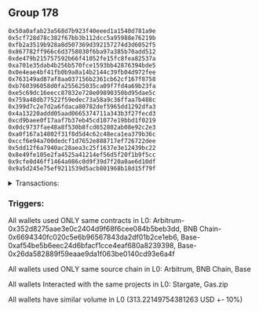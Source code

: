 ## Group 178

```0x0806512d6930e9d9b1082a4d3216fae1d73894e8
0x50a0afab23a568d7b923f40eeed1a1540d781a9e
0x5cf728d78c382f67bb3b112dcc5a95988e76219b
0xfb2a3519b928a8d507369d392157274d3d6052f5
0x867782ff966c6d3758030f6ba97a385b70add512
0xde479b215757592b66f41052fe15fc8fea82537a
0xa701e35dab4b256b570fce1593bb42876394bde5
0x0e4eae4bf41fb0b9a8a14b2144c39fb04d972fee
0x763149ad87af8aa037156b2361cb62cf167f8758
0xb760396058d0fa255625035ca09f7fd4a69b23fa
0xe5c69dc16eecc87832e728e09890350bd95dae5c
0x759a48db77522f59edec73a58a9c36ffaa7b488c
0x399d7c2e7d2a6fdaca80782def5965dd1292dfa3
0x4a13220addd05aad0665374711a343b3f27fecd3
0xcd9baee0f17aaf7b37eb45cd1077e19bbd1f0219
0x0dc9737fae48a8f530b8fcd652802ab08e92c2e3
0xa0f167a14802f31f8d5d4c62c48eca1ea379b36c
0xccf6e94a700dedcf1d7652e888717ef726722dee
0x5dd12f6a7940ac28aea3c25f1637e3e12439bc22
0x8e49fe105e2fa4525a41214ef56d5f20f1b9f5cc
0x9cfe0d46ff1464a086c0d9f39d7f20a0ae6d10df
0x9a5d245e75ef9211539d5acb801968b18d15f79f
```
<details>
<summary>Transactions:</summary>

Hashes: 

Wallet: 0x0806512d6930e9d9b1082a4d3216fae1d73894e8

       Hash: 0x3e27efed3e99a1a1e05bf88cb23c55fda74f9040527e6ac00fe5b0bfb6f4a509
         - source chain: Arbitrum
         - destination chain: BNB Chain
         - project: Stargate
         - contract: 0x352d8275aae3e0c2404d9f68f6cee084b5beb3dd
         - value USD: 32.17626441
       Hash: 0x10ca991ad956c64c0f5fddba0f12da128511f722a194aa1abd6d141139b5f67d
         - source chain: BNB Chain
         - destination chain: Base
         - project: Stargate
         - contract: 0x6694340fc020c5e6b96567843da2df01b2ce1eb6
         - value USD: 30.490656198
       Hash: 0x4d0ae3e62c0916ba97a819f37802718e4b63bed04614151abc8c35b3018b00cb
         - source chain: Base
         - destination chain: Arbitrum
         - project: Stargate
         - contract: 0xaf54be5b6eec24d6bfacf1cce4eaf680a8239398
         - value USD: 28.280050198
       Hash: 0x698d0bd7ef4e5f547b78b44c60511cc0a57de79f933ad9854f36e0cbdde24adc
         - source chain: Base
         - destination chain: Optimism
         - project: Stargate
         - contract: 0xaf54be5b6eec24d6bfacf1cce4eaf680a8239398
         - value USD: 179.115779987
       Hash: 0x085fcc5bca1976b066291efcb33f0a55b63f46b4d380944a36e955500e4b97d7
         - source chain: Base
         - destination chain: Zora
         - project: Gas.zip
         - contract: 0x26da582889f59eaae9da1f063be0140cd93e6a4f
         - value USD: 3.564881269e-05
       Hash: 0xa7794c4a36fbfc1db605818e191df254b20b30aeabda19cfe279d7302984bd48
         - source chain: Base
         - destination chain: Optimism
         - project: Stargate
         - contract: 0xaf54be5b6eec24d6bfacf1cce4eaf680a8239398
         - value USD: 43.158711102
Wallet: 0x50a0afab23a568d7b923f40eeed1a1540d781a9e

       Hash:0x580f8a4b4b4d1fe53f14cf389c7adcc9e3826f2b5de8048f3152e7ea586d1af8
         - source chain: Arbitrum
         - destination chain: BNB Chain
         - project: Stargate
         - contract: 0x352d8275aae3e0c2404d9f68f6cee084b5beb3dd
         - value USD: 32.282032159
       Hash:0xa84a465dddc0f767b1aaa88abe135de3df006a6fe6d4236346055482fe8429cb
         - source chain: BNB Chain
         - destination chain: Base
         - project: Stargate
         - contract: 0x6694340fc020c5e6b96567843da2df01b2ce1eb6
         - value USD: 30.56881855
       Hash:0x2842ced4cc2f8b13aea0c1cec7afafba37b03bedd1e563c1453303d5c6d8cd97
         - source chain: Base
         - destination chain: Arbitrum
         - project: Stargate
         - contract: 0xaf54be5b6eec24d6bfacf1cce4eaf680a8239398
         - value USD: 28.339972421
       Hash:0x6b4a18e789f9d627d5d2fabca28f93e2e48115da21a5c285e62752f4d2409c5c
         - source chain: Base
         - destination chain: Optimism
         - project: Stargate
         - contract: 0xaf54be5b6eec24d6bfacf1cce4eaf680a8239398
         - value USD: 180.677489108
       Hash:0x4b6a83252aee06338248eb31a4be13603400938eba3c0b53e6a1b5e8e1b83c64
         - source chain: Base
         - destination chain: Arbitrum
         - project: Gas.zip
         - contract: 0x26da582889f59eaae9da1f063be0140cd93e6a4f
         - value USD: 7.389701797e-05
       Hash:0x64d11210b612293032e966969b578ad0cebb3f2eb1861d6adfa5b5b999f44385
         - source chain: Base
         - destination chain: Optimism
         - project: Stargate
         - contract: 0xaf54be5b6eec24d6bfacf1cce4eaf680a8239398
         - value USD: 41.591797382
Wallet: 0x5cf728d78c382f67bb3b112dcc5a95988e76219b

       Hash:0x648f2833545538c95e3463bbe0cd345b3e803aa82ecc206c809a5d2c73a22998
         - source chain: Arbitrum
         - destination chain: BNB Chain
         - project: Stargate
         - contract: 0x352d8275aae3e0c2404d9f68f6cee084b5beb3dd
         - value USD: 33.505744028
       Hash:0x49c05bcfb43c825436032a514489a50f08744b98bd336f64bee69d974ed7e155
         - source chain: BNB Chain
         - destination chain: Base
         - project: Stargate
         - contract: 0x6694340fc020c5e6b96567843da2df01b2ce1eb6
         - value USD: 31.747572889
       Hash:0xc757899591f074b410330289e705c591cba7593bf1f0536b78ac5781c4d070b0
         - source chain: Base
         - destination chain: Arbitrum
         - project: Stargate
         - contract: 0xaf54be5b6eec24d6bfacf1cce4eaf680a8239398
         - value USD: 29.431364047
       Hash:0xdef6a8864d3f1b281150bc5dd9511c76d26009330ed6478dcfd081baeb9c8c37
         - source chain: Base
         - destination chain: Metis
         - project: Gas.zip
         - contract: 0x26da582889f59eaae9da1f063be0140cd93e6a4f
         - value USD: 3.620074678e-06
       Hash:0x3ea4428368aa7df9c0e45e97c3c2f16c2d7f3b9594bffa84830e347a1c53c0af
         - source chain: Base
         - destination chain: Optimism
         - project: Stargate
         - contract: 0xaf54be5b6eec24d6bfacf1cce4eaf680a8239398
         - value USD: 175.375788699
       Hash:0x0b0e09fbb2e10abf2f16951cbf6cd547b767f043aa745082cca1616bd47d091b
         - source chain: Base
         - destination chain: Base
         - project: Gas.zip
         - contract: 0x26da582889f59eaae9da1f063be0140cd93e6a4f
         - value USD: 0.0001057324045
       Hash:0x316f504ba30e2035197a463ea74288ac37129235d9e09b6ea5e607f9cbc8d4e4
         - source chain: Base
         - destination chain: Optimism
         - project: Stargate
         - contract: 0xaf54be5b6eec24d6bfacf1cce4eaf680a8239398
         - value USD: 46.49195185
Wallet: 0xfb2a3519b928a8d507369d392157274d3d6052f5

       Hash:0x2a89f089358cf064b1a14ddb5f0b775f2fdaed19be2d6dcc4c570a057f533c34
         - source chain: Arbitrum
         - destination chain: BNB Chain
         - project: Stargate
         - contract: 0x352d8275aae3e0c2404d9f68f6cee084b5beb3dd
         - value USD: 32.281635958
       Hash:0xec9a7809747e9399339eef2e68ee7903e1d4790aeda1457e8ac16c033a6f3540
         - source chain: BNB Chain
         - destination chain: Base
         - project: Stargate
         - contract: 0x6694340fc020c5e6b96567843da2df01b2ce1eb6
         - value USD: 30.561983569
       Hash:0xdd5e3c35cf8c155eb368e3495565cd24717a3d7f79295aafff1c3234830e0f54
         - source chain: Base
         - destination chain: Arbitrum
         - project: Stargate
         - contract: 0xaf54be5b6eec24d6bfacf1cce4eaf680a8239398
         - value USD: 28.330046611
       Hash:0x9b1a795cf57d22f8758dd2423cc53e1baf6d5b8bdcdf9b3b2fa408fca07b634a
         - source chain: Base
         - destination chain: Linea
         - project: Gas.zip
         - contract: 0x26da582889f59eaae9da1f063be0140cd93e6a4f
         - value USD: 9.380412859e-05
       Hash:0x05f0eb3b96271272c94b2a153334eb3a1607e1ac1b15a79fee79a6b4a0385f5c
         - source chain: Base
         - destination chain: Optimism
         - project: Stargate
         - contract: 0xaf54be5b6eec24d6bfacf1cce4eaf680a8239398
         - value USD: 167.170568974
       Hash:0xcbaa7096cb1bc44e56c1f6fbc33879fbab0425863a5938fecc80efa7423444bf
         - source chain: Base
         - destination chain: Base
         - project: Gas.zip
         - contract: 0x26da582889f59eaae9da1f063be0140cd93e6a4f
         - value USD: 0.0001008925409
       Hash:0x4ea7230fdaae73c952fe95c9db14bca9fa7af9612148983909824a25ccba389d
         - source chain: Base
         - destination chain: Optimism
         - project: Stargate
         - contract: 0xaf54be5b6eec24d6bfacf1cce4eaf680a8239398
         - value USD: 54.644695479
Wallet: 0x867782ff966c6d3758030f6ba97a385b70add512

       Hash:0x98814dcf883ff590096cae2331a79135c33844b20db8213c70f9f06e01a4b9b8
         - source chain: Arbitrum
         - destination chain: BNB Chain
         - project: Stargate
         - contract: 0x352d8275aae3e0c2404d9f68f6cee084b5beb3dd
         - value USD: 33.507048691
       Hash:0x0c8875f11bc124607a8c14efbf5ec44ba7ef220408a61e494a17a1ba90f4c392
         - source chain: BNB Chain
         - destination chain: Base
         - project: Stargate
         - contract: 0x6694340fc020c5e6b96567843da2df01b2ce1eb6
         - value USD: 31.813516062
       Hash:0xbc0e792fb1ab95196dbc744c095a1c8961cfe2fd55f0082c671a5d5beb0e3259
         - source chain: Base
         - destination chain: Arbitrum
         - project: Stargate
         - contract: 0xaf54be5b6eec24d6bfacf1cce4eaf680a8239398
         - value USD: 29.489538799
       Hash:0xc3b06438a615b5527e5d53d6c01b9eb2a0b9df20c60b961a0c25cbaa170ebb06
         - source chain: Base
         - destination chain: Zora
         - project: Gas.zip
         - contract: 0x26da582889f59eaae9da1f063be0140cd93e6a4f
         - value USD: 0.0001042964643
       Hash:0x3485566cd34751c80a893f8c32d591b78ef1b3a45ac9010dad2dd4670225d879
         - source chain: Base
         - destination chain: Optimism
         - project: Stargate
         - contract: 0xaf54be5b6eec24d6bfacf1cce4eaf680a8239398
         - value USD: 178.733914861
       Hash:0xd5e0547351fe6465d3662bd2effca09e3b08a8879d3c2397bb6724e96e10b4c7
         - source chain: Base
         - destination chain: Linea
         - project: Gas.zip
         - contract: 0x26da582889f59eaae9da1f063be0140cd93e6a4f
         - value USD: 0.0001857763023
       Hash:0x7638474f4763426de4b51adecde68cf52c9d730b60d76f2bc4a36c41b2202a84
         - source chain: Base
         - destination chain: Optimism
         - project: Stargate
         - contract: 0xaf54be5b6eec24d6bfacf1cce4eaf680a8239398
         - value USD: 45.156636704
Wallet: 0xde479b215757592b66f41052fe15fc8fea82537a

       Hash:0x4610481f382addc80065984e18570fc5884f4ea52bac62184729c1d9b7f1de94
         - source chain: Arbitrum
         - destination chain: BNB Chain
         - project: Stargate
         - contract: 0x352d8275aae3e0c2404d9f68f6cee084b5beb3dd
         - value USD: 32.354538005
       Hash:0x1c05dbaced52d8f0cc1fcf3c0f60ef57518892ac2753718e9f9dfd7f8c895851
         - source chain: BNB Chain
         - destination chain: Base
         - project: Stargate
         - contract: 0x6694340fc020c5e6b96567843da2df01b2ce1eb6
         - value USD: 30.693400984
       Hash:0x45b67e612a265189563858d130bc5e9ee75b1815237ce5a2462fd07c6dcfdbc7
         - source chain: Base
         - destination chain: Arbitrum
         - project: Stargate
         - contract: 0xaf54be5b6eec24d6bfacf1cce4eaf680a8239398
         - value USD: 28.429333969
       Hash:0x7bd6bd222b834182c2cf1501570d85d108ac994d36a23192839129dd6de55ec0
         - source chain: Base
         - destination chain: Kava
         - project: Gas.zip
         - contract: 0x26da582889f59eaae9da1f063be0140cd93e6a4f
         - value USD: 4.127384404e-08
       Hash:0xdfda4e01243a81608c3f32f42a34a5afd4a578724c786c6f273e31bb0c0853a3
         - source chain: Base
         - destination chain: Optimism
         - project: Stargate
         - contract: 0xaf54be5b6eec24d6bfacf1cce4eaf680a8239398
         - value USD: 172.21541525
       Hash:0x28c6a284e608a82e1735dba5d8b1440a00f59bebd9786dd227efcbaa163c7021
         - source chain: Base
         - destination chain: Zora
         - project: Gas.zip
         - contract: 0x26da582889f59eaae9da1f063be0140cd93e6a4f
         - value USD: 0.0001720013059
       Hash:0x1eea0ccf6b030d083536c20eab44685fc0652154303ac430f5072792ca310b66
         - source chain: Base
         - destination chain: Optimism
         - project: Stargate
         - contract: 0xaf54be5b6eec24d6bfacf1cce4eaf680a8239398
         - value USD: 49.005170907
Wallet: 0xa701e35dab4b256b570fce1593bb42876394bde5

       Hash:0x14d9141b595afa8b69294acebcbc7d395d6d6f2c3a0df4b8cf6a0b706069f203
         - source chain: Arbitrum
         - destination chain: BNB Chain
         - project: Stargate
         - contract: 0x352d8275aae3e0c2404d9f68f6cee084b5beb3dd
         - value USD: 31.856179748
       Hash:0xa3d38cee5ae0da417f2ee185796ab62d191a81c32f802acb92b5369789e3fe99
         - source chain: BNB Chain
         - destination chain: Base
         - project: Stargate
         - contract: 0x6694340fc020c5e6b96567843da2df01b2ce1eb6
         - value USD: 30.220734422
       Hash:0x912443ae19ca6bc39ffa63ac6c6b713e2322d6de0644647c17e3705d0f399da3
         - source chain: Base
         - destination chain: Arbitrum
         - project: Stargate
         - contract: 0xaf54be5b6eec24d6bfacf1cce4eaf680a8239398
         - value USD: 28.015925385
       Hash:0x005628d444fd2d90f0270c3b72dc4b1735ea041a535d4e99f2985d70db60ce97
         - source chain: Base
         - destination chain: Linea
         - project: Gas.zip
         - contract: 0x26da582889f59eaae9da1f063be0140cd93e6a4f
         - value USD: 2.634225529e-05
       Hash:0x0cb5eb35cbfc65f33756ca84f1f0c17a703b32f0e2ffea43697a6679aee31fad
         - source chain: Base
         - destination chain: Optimism
         - project: Stargate
         - contract: 0xaf54be5b6eec24d6bfacf1cce4eaf680a8239398
         - value USD: 170.707683849
       Hash:0xf65cd0d81a317df708e6cba5d7a677d215530362e0a60e99a1e1f6459a27d9e6
         - source chain: Base
         - destination chain: Metis
         - project: Gas.zip
         - contract: 0x26da582889f59eaae9da1f063be0140cd93e6a4f
         - value USD: 1.682544922e-06
       Hash:0xdaf4bf82ae1aa5207d75a0b5c3683fa7bf982b8ddd2d77afce3c14e83380bbbb
         - source chain: Base
         - destination chain: Optimism
         - project: Stargate
         - contract: 0xaf54be5b6eec24d6bfacf1cce4eaf680a8239398
         - value USD: 43.990492971
Wallet: 0x0e4eae4bf41fb0b9a8a14b2144c39fb04d972fee

       Hash:0xd92d09d012a3a2c335f58dfb21bcbbd5a4dc60df56bd7bf7846e2be3ccad0896
         - source chain: Arbitrum
         - destination chain: BNB Chain
         - project: Stargate
         - contract: 0x352d8275aae3e0c2404d9f68f6cee084b5beb3dd
         - value USD: 32.904513493
       Hash:0x73d813f48fbce1615e4130261b8fcf9dcb52483423aaed83e0ac9728c2c2c8f2
         - source chain: BNB Chain
         - destination chain: Base
         - project: Stargate
         - contract: 0x6694340fc020c5e6b96567843da2df01b2ce1eb6
         - value USD: 31.188572193
       Hash:0x196d5fcf8f446bb3d1c976124ce84ec79bb52e7d54ce5928a9d58b65de1d23ed
         - source chain: Base
         - destination chain: Arbitrum
         - project: Stargate
         - contract: 0xaf54be5b6eec24d6bfacf1cce4eaf680a8239398
         - value USD: 28.947417323
       Hash:0x652e305c284f8914086b3641a289d0e2f300a159d55841bf764a454a5612cd65
         - source chain: Base
         - destination chain: Base
         - project: Gas.zip
         - contract: 0x26da582889f59eaae9da1f063be0140cd93e6a4f
         - value USD: 2.569976126e-05
       Hash:0x2fc27b51a118b7239cf4ed6ae411b4ab8dd8cb5ffadadc1f08053c0eb424b555
         - source chain: Base
         - destination chain: Optimism
         - project: Stargate
         - contract: 0xaf54be5b6eec24d6bfacf1cce4eaf680a8239398
         - value USD: 178.246694703
       Hash:0x03a11a285bcd66babcbcf04f1063672af9c8976a78d1b3abee98865dc4b873cd
         - source chain: Base
         - destination chain: Zora
         - project: Gas.zip
         - contract: 0x26da582889f59eaae9da1f063be0140cd93e6a4f
         - value USD: 4.753175025e-05
       Hash:0x7211048d8f35df0a833ebc40ec26f978d9fcdd5eddcfe0916bccbf976c5b99c1
         - source chain: Base
         - destination chain: Optimism
         - project: Stargate
         - contract: 0xaf54be5b6eec24d6bfacf1cce4eaf680a8239398
         - value USD: 49.535943645
Wallet: 0x763149ad87af8aa037156b2361cb62cf167f8758

       Hash:0xb34363f653771a71711bfaba48cf543330780e59108d06f49c8e405c3db2fd19
         - source chain: Arbitrum
         - destination chain: BNB Chain
         - project: Stargate
         - contract: 0x352d8275aae3e0c2404d9f68f6cee084b5beb3dd
         - value USD: 34.122126262
       Hash:0xe1667babb14f1eb7ba220a70fc41ef352613034bff3c1c75cee5565f10cf5f51
         - source chain: BNB Chain
         - destination chain: Base
         - project: Stargate
         - contract: 0x6694340fc020c5e6b96567843da2df01b2ce1eb6
         - value USD: 32.355518291
       Hash:0xc8ca6e70ee811efbdc9a9fb9cb7951124c2f7baddc05696f85c0ce150294a42c
         - source chain: Base
         - destination chain: Arbitrum
         - project: Stargate
         - contract: 0xaf54be5b6eec24d6bfacf1cce4eaf680a8239398
         - value USD: 30.069548197
       Hash:0x80f071e5e19e7d0ab4c5b26a8f319f63f34050cf86a27180022e28125fe5463d
         - source chain: Base
         - destination chain: Linea
         - project: Gas.zip
         - contract: 0x26da582889f59eaae9da1f063be0140cd93e6a4f
         - value USD: 0.0001139812482
       Hash:0x45f7a7a8c05b99c3778a5c84fed4ed598d98f1741c1a17e15fe559041c17d002
         - source chain: Base
         - destination chain: Optimism
         - project: Stargate
         - contract: 0xaf54be5b6eec24d6bfacf1cce4eaf680a8239398
         - value USD: 166.927130982
       Hash:0x0ba6323736f6d66b7612929e1900b6bc26171d40c7f974e56c6934911ea4d638
         - source chain: Base
         - destination chain: Arbitrum
         - project: Gas.zip
         - contract: 0x26da582889f59eaae9da1f063be0140cd93e6a4f
         - value USD: 0.0001095458307
       Hash:0xfcaa2cd056ec77627f0899fce3402e9ba079a3e2cdba28bf0d07d0b4829a9090
         - source chain: Base
         - destination chain: Optimism
         - project: Stargate
         - contract: 0xaf54be5b6eec24d6bfacf1cce4eaf680a8239398
         - value USD: 42.519918193
Wallet: 0xb760396058d0fa255625035ca09f7fd4a69b23fa

       Hash:0x3727ad46113ba673dd3dac71f4bae2b6067974febe1b1f8b896b69e8d93dd936
         - source chain: Arbitrum
         - destination chain: BNB Chain
         - project: Stargate
         - contract: 0x352d8275aae3e0c2404d9f68f6cee084b5beb3dd
         - value USD: 34.862456485
       Hash:0xac634388c9e82c0540303742c7a2357d654154245e5d5880c7128c667bcd3fb7
         - source chain: BNB Chain
         - destination chain: Base
         - project: Stargate
         - contract: 0x6694340fc020c5e6b96567843da2df01b2ce1eb6
         - value USD: 33.124809649
       Hash:0xf6b9b4729db062517f0a04717723c6fc311b6a09c1c41e5e5420da310bd3f35c
         - source chain: Base
         - destination chain: Arbitrum
         - project: Stargate
         - contract: 0xaf54be5b6eec24d6bfacf1cce4eaf680a8239398
         - value USD: 30.775690236
       Hash:0x2405587e66de14b5899c71330002831fec21a49feebe82779bca5272c2560e1f
         - source chain: Base
         - destination chain: Arbitrum
         - project: Gas.zip
         - contract: 0x26da582889f59eaae9da1f063be0140cd93e6a4f
         - value USD: 2.953880234e-05
       Hash:0x11c325f7602cc77eeb80bc8737e7f544a1e32fc3a1ae4786394e5f405b433082
         - source chain: Base
         - destination chain: Optimism
         - project: Stargate
         - contract: 0xaf54be5b6eec24d6bfacf1cce4eaf680a8239398
         - value USD: 167.738865849
       Hash:0xeb3be7409f7815840f29bb3f617e1ebbc92632ac984456a42ca170694015d47e
         - source chain: Base
         - destination chain: Scroll
         - project: Gas.zip
         - contract: 0x26da582889f59eaae9da1f063be0140cd93e6a4f
         - value USD: 5.644395343e-05
       Hash:0x2a1c3c4994753b96c16d615c964c518e93f27b3715ee37bb93c72bf5c7a0d7ff
         - source chain: Base
         - destination chain: Optimism
         - project: Stargate
         - contract: 0xaf54be5b6eec24d6bfacf1cce4eaf680a8239398
         - value USD: 40.915297284
Wallet: 0xe5c69dc16eecc87832e728e09890350bd95dae5c

       Hash:0x224032c2d39471697e769b98d455dee3f15a5c64a10a2a5f828d0f0e6a8d9665
         - source chain: Arbitrum
         - destination chain: BNB Chain
         - project: Stargate
         - contract: 0x352d8275aae3e0c2404d9f68f6cee084b5beb3dd
         - value USD: 32.760490303
       Hash:0x840db1b72ae147144b390b38db26991d386949ff1cc23788c4f4ad4197fbc00a
         - source chain: BNB Chain
         - destination chain: Base
         - project: Stargate
         - contract: 0x6694340fc020c5e6b96567843da2df01b2ce1eb6
         - value USD: 31.024758605
       Hash:0xb36a4b0b40255413dfa900d99edbde85cd82e4c3aa6a893d808b48b5a4f460e1
         - source chain: Base
         - destination chain: Arbitrum
         - project: Stargate
         - contract: 0xaf54be5b6eec24d6bfacf1cce4eaf680a8239398
         - value USD: 28.871246625
       Hash:0xb0367f2373a3e07a54860df1e9a721e3c5536ad43ffc44b5439f6e9dcd044777
         - source chain: Base
         - destination chain: Linea
         - project: Gas.zip
         - contract: 0x26da582889f59eaae9da1f063be0140cd93e6a4f
         - value USD: 0.0001361353499
       Hash:0xca163ec73aeaa2c79202bdb1d89e6f31b0dcb8382fb2772fb81f29e4bd2dcb2e
         - source chain: Base
         - destination chain: Optimism
         - project: Stargate
         - contract: 0xaf54be5b6eec24d6bfacf1cce4eaf680a8239398
         - value USD: 177.234648271
       Hash:0xfb614ba76bb7b6fc6653ca851efd3ddf636533b71bc1394ef6e4fc426dba6eea
         - source chain: Base
         - destination chain: Scroll
         - project: Gas.zip
         - contract: 0x26da582889f59eaae9da1f063be0140cd93e6a4f
         - value USD: 4.753175025e-05
       Hash:0x22c4ffb312bd46455677dfce5ddf00dd788d2f910c476ef27e1b905303509d0f
         - source chain: Base
         - destination chain: Optimism
         - project: Stargate
         - contract: 0xaf54be5b6eec24d6bfacf1cce4eaf680a8239398
         - value USD: 53.65774617
Wallet: 0x759a48db77522f59edec73a58a9c36ffaa7b488c

       Hash:0xc182f3acbe880e008e0b034e43d0427d408845bb9305ea114446b2a4c92e8475
         - source chain: Arbitrum
         - destination chain: BNB Chain
         - project: Stargate
         - contract: 0x352d8275aae3e0c2404d9f68f6cee084b5beb3dd
         - value USD: 34.121087735
       Hash:0x994378af82821efe10fc8dd8ebd0534606ac4a65add1e6a167e91e59b5ef1aec
         - source chain: BNB Chain
         - destination chain: Base
         - project: Stargate
         - contract: 0x6694340fc020c5e6b96567843da2df01b2ce1eb6
         - value USD: 32.420121664
       Hash:0xdda77dfd6b7fcfbf8665881737f782f9582df05e12b5a6f3a0bdc6cfb1c96bc1
         - source chain: Base
         - destination chain: Arbitrum
         - project: Stargate
         - contract: 0xaf54be5b6eec24d6bfacf1cce4eaf680a8239398
         - value USD: 30.102556778
       Hash:0x24897c30b9827240430c93472f193b9a3d8cb86565ab87e50b1eb283a047a9fb
         - source chain: Base
         - destination chain: Metis
         - project: Gas.zip
         - contract: 0x26da582889f59eaae9da1f063be0140cd93e6a4f
         - value USD: 3.212349399e-06
       Hash:0x15e17e2885d96f696cef397a163be08c0eafdc76442e54b6509befcbceb7ae85
         - source chain: Base
         - destination chain: Optimism
         - project: Stargate
         - contract: 0xaf54be5b6eec24d6bfacf1cce4eaf680a8239398
         - value USD: 180.212804657
       Hash:0x9926701d26209daf0bc05876d93d74466b94a5608d8afee2a15b4f9c42294ab2
         - source chain: Base
         - destination chain: Zora
         - project: Gas.zip
         - contract: 0x26da582889f59eaae9da1f063be0140cd93e6a4f
         - value USD: 0.0001032330201
       Hash:0x2949bcf6f5387d0dcdb152438e0e1c3899d02a53a45d92e7a9a296f26fc2bb33
         - source chain: Base
         - destination chain: Optimism
         - project: Stargate
         - contract: 0xaf54be5b6eec24d6bfacf1cce4eaf680a8239398
         - value USD: 49.389065745
Wallet: 0x399d7c2e7d2a6fdaca80782def5965dd1292dfa3

       Hash:0x9162012acaabd284c6427e0e4b186b59142e18afc1fc740bfcc2f12d14f08303
         - source chain: Arbitrum
         - destination chain: BNB Chain
         - project: Stargate
         - contract: 0x352d8275aae3e0c2404d9f68f6cee084b5beb3dd
         - value USD: 33.27968815
       Hash:0xbd03701b34863a46894212253ade2192c5ec36191e36a5d46b1ebb9baaf7e2d4
         - source chain: BNB Chain
         - destination chain: Base
         - project: Stargate
         - contract: 0x6694340fc020c5e6b96567843da2df01b2ce1eb6
         - value USD: 31.538411059
       Hash:0x980ee29ea92a46c2cda9ade9afcb7fcdc36b03b82a8110786a79accd25889775
         - source chain: Base
         - destination chain: Arbitrum
         - project: Stargate
         - contract: 0xaf54be5b6eec24d6bfacf1cce4eaf680a8239398
         - value USD: 29.256193919
       Hash:0xbb3d2221d5e57b335e613cd3e24483c21d6064e07df60a3bc27becba3ac5a111
         - source chain: Base
         - destination chain: Arbitrum
         - project: Gas.zip
         - contract: 0x26da582889f59eaae9da1f063be0140cd93e6a4f
         - value USD: 2.375947145e-05
       Hash:0x52d2ab1ab83adf64d5a9824e379bb95276ced54811127a9b5a95eefe29b32c1f
         - source chain: Base
         - destination chain: Optimism
         - project: Stargate
         - contract: 0xaf54be5b6eec24d6bfacf1cce4eaf680a8239398
         - value USD: 177.384251353
       Hash:0x54151eda1aa268f7ce9a701f5c65ab27e0fd0e7346edf3943c7daa284e2288f2
         - source chain: Base
         - destination chain: Zora
         - project: Gas.zip
         - contract: 0x26da582889f59eaae9da1f063be0140cd93e6a4f
         - value USD: 8.837934813e-05
       Hash:0x7389ff5b9eeacdccb80017659d12f8504c192bc6f3e611081317f36b1991703c
         - source chain: Base
         - destination chain: Optimism
         - project: Stargate
         - contract: 0xaf54be5b6eec24d6bfacf1cce4eaf680a8239398
         - value USD: 44.747921209
Wallet: 0x4a13220addd05aad0665374711a343b3f27fecd3

       Hash:0xd0960a8b66e4a48e6e6edf3c7f894e3ced46a0612b56bbcdd5e3ac53c87eec29
         - source chain: Arbitrum
         - destination chain: BNB Chain
         - project: Stargate
         - contract: 0x352d8275aae3e0c2404d9f68f6cee084b5beb3dd
         - value USD: 34.509755249
       Hash:0x69e5169689db13642578e8825e694ad4b1c558ecffef382c412279e9680e4566
         - source chain: BNB Chain
         - destination chain: Base
         - project: Stargate
         - contract: 0x6694340fc020c5e6b96567843da2df01b2ce1eb6
         - value USD: 32.77290809
       Hash:0xeee345ce4005ed806a56aa933217dfb4fb00238d2492eacbadbd646618f25f23
         - source chain: Base
         - destination chain: Arbitrum
         - project: Stargate
         - contract: 0xaf54be5b6eec24d6bfacf1cce4eaf680a8239398
         - value USD: 30.383222635
       Hash:0x29cd43486086f62ac60755c28d513024c1281713b82c103036a04a005f6bb7a7
         - source chain: Base
         - destination chain: Base
         - project: Gas.zip
         - contract: 0x26da582889f59eaae9da1f063be0140cd93e6a4f
         - value USD: 0.0001064769117
       Hash:0xe4d74e5414876e536391bd3ec4ea8f57f36d996628dbc21e72be436cea53efb0
         - source chain: Base
         - destination chain: Optimism
         - project: Stargate
         - contract: 0xaf54be5b6eec24d6bfacf1cce4eaf680a8239398
         - value USD: 170.283455916
       Hash:0xd37d265e79f0f5aa91a7075f444eaf218f2ce0607283c94f9c473cd4a2c4739f
         - source chain: Base
         - destination chain: Base
         - project: Gas.zip
         - contract: 0x26da582889f59eaae9da1f063be0140cd93e6a4f
         - value USD: 5.570126983e-05
       Hash:0xe3d678896312746bf93ab7b349f3d47065a14c90f61f3ba583dd8a68d2f80b72
         - source chain: Base
         - destination chain: Optimism
         - project: Stargate
         - contract: 0xaf54be5b6eec24d6bfacf1cce4eaf680a8239398
         - value USD: 41.004586833
Wallet: 0xcd9baee0f17aaf7b37eb45cd1077e19bbd1f0219

       Hash:0xe4c0a6af25bea6f199ed841c47813bf0ddebb23bca382e87df7fc3f4cc779369
         - source chain: Arbitrum
         - destination chain: BNB Chain
         - project: Stargate
         - contract: 0x352d8275aae3e0c2404d9f68f6cee084b5beb3dd
         - value USD: 32.413318877
       Hash:0x1cf9d6a46624c67a68e291ba9ed148108adcd25d67b55e467012c59bfdcae0c5
         - source chain: BNB Chain
         - destination chain: Base
         - project: Stargate
         - contract: 0x6694340fc020c5e6b96567843da2df01b2ce1eb6
         - value USD: 30.718933179
       Hash:0x0e9bca15f819e7ada8192a2fb382557ac64d083faddd33e343d0d2828d90bb68
         - source chain: Base
         - destination chain: Arbitrum
         - project: Stargate
         - contract: 0xaf54be5b6eec24d6bfacf1cce4eaf680a8239398
         - value USD: 28.548564428
       Hash:0xd0c802fa6899b4f168ee030c391a97515afc80895530c887e030188f3ed30acd
         - source chain: Base
         - destination chain: Arbitrum
         - project: Gas.zip
         - contract: 0x26da582889f59eaae9da1f063be0140cd93e6a4f
         - value USD: 9.744250704e-05
       Hash:0xa60f0fe0fc0a65418deb15a486ce3870d8c580d67e9283de962d7851551869cb
         - source chain: Base
         - destination chain: Optimism
         - project: Stargate
         - contract: 0xaf54be5b6eec24d6bfacf1cce4eaf680a8239398
         - value USD: 177.450145903
       Hash:0xb1c0407c11737957e4a90a4208c4f097011d25427a29eb73591ca8ca496af681
         - source chain: Base
         - destination chain: Arbitrum
         - project: Gas.zip
         - contract: 0x26da582889f59eaae9da1f063be0140cd93e6a4f
         - value USD: 4.974440943e-05
       Hash:0x9a117125061741909e0af1a4da46d9d08cf7ea67bbee9ef5ad215f89cd51559c
         - source chain: Base
         - destination chain: Optimism
         - project: Stargate
         - contract: 0xaf54be5b6eec24d6bfacf1cce4eaf680a8239398
         - value USD: 44.376371918
Wallet: 0x0dc9737fae48a8f530b8fcd652802ab08e92c2e3

       Hash:0x608f40fbbb29f87435d6325bdc02f2bc967bfab0cb9f1b9d62ceb203518f1409
         - source chain: Arbitrum
         - destination chain: BNB Chain
         - project: Stargate
         - contract: 0x352d8275aae3e0c2404d9f68f6cee084b5beb3dd
         - value USD: 32.219840554
       Hash:0x95d3a0272631420969ecb62bd67465c66ab87079e0dda35d3ce7b2acd101a6ce
         - source chain: BNB Chain
         - destination chain: Base
         - project: Stargate
         - contract: 0x6694340fc020c5e6b96567843da2df01b2ce1eb6
         - value USD: 30.538743032
       Hash:0xa3b9e8e8b0dedcaaf43844990a5948310d86404d5b8b7b71baf46672281c8c61
         - source chain: Base
         - destination chain: Arbitrum
         - project: Stargate
         - contract: 0xaf54be5b6eec24d6bfacf1cce4eaf680a8239398
         - value USD: 28.31936743
       Hash:0x1864c8466057a8c3fa02e6384f0a37202153da7684faa6a13c78d9be8ccce105
         - source chain: Base
         - destination chain: Arbitrum
         - project: Gas.zip
         - contract: 0x26da582889f59eaae9da1f063be0140cd93e6a4f
         - value USD: 0.0001019597094
       Hash:0x0dc4ded11697108117c28a9e4796477a25cb15f11d533390d2cdfdbac40dfb48
         - source chain: Base
         - destination chain: Optimism
         - project: Stargate
         - contract: 0xaf54be5b6eec24d6bfacf1cce4eaf680a8239398
         - value USD: 165.678562297
       Hash:0x084c05648c81cdef7e12f002f32e3b1dab654cfd55b03d750fe259c19f3f7ce3
         - source chain: Base
         - destination chain: Metis
         - project: Gas.zip
         - contract: 0x26da582889f59eaae9da1f063be0140cd93e6a4f
         - value USD: 3.652631007e-06
       Hash:0xb19c72895519d8ef06e6098292e11b654a900716431107e6bcfe64640d3d7df2
         - source chain: Base
         - destination chain: Optimism
         - project: Stargate
         - contract: 0xaf54be5b6eec24d6bfacf1cce4eaf680a8239398
         - value USD: 47.050998815
Wallet: 0xa0f167a14802f31f8d5d4c62c48eca1ea379b36c

       Hash:0x71407bc5142788919ec275018afa493cd64be7c4e1c189506d60a6b898c5c420
         - source chain: Arbitrum
         - destination chain: BNB Chain
         - project: Stargate
         - contract: 0x352d8275aae3e0c2404d9f68f6cee084b5beb3dd
         - value USD: 34.366996701
       Hash:0x5666a1a41d02185c6fed13433bd1ac72b16f15a9805314ee57c7eaeb056d1c5d
         - source chain: BNB Chain
         - destination chain: Base
         - project: Stargate
         - contract: 0x6694340fc020c5e6b96567843da2df01b2ce1eb6
         - value USD: 32.627775718
       Hash:0x638bae9da9443c7b32b301b9e46233a21f8e2309d10b5405e0af29a0cebb8b09
         - source chain: Base
         - destination chain: Arbitrum
         - project: Stargate
         - contract: 0xaf54be5b6eec24d6bfacf1cce4eaf680a8239398
         - value USD: 30.218479033
       Hash:0x30e0a289ef90f3b15eee5354bcfe5265e9442cfac398169c95cc36fdc66c1ea5
         - source chain: Base
         - destination chain: Arbitrum
         - project: Gas.zip
         - contract: 0x26da582889f59eaae9da1f063be0140cd93e6a4f
         - value USD: 7.033929316e-05
       Hash:0x00cfedaf55e492180c94eb05595ee2e23dacec61fa2f443888d575ff0bc4d0a2
         - source chain: Base
         - destination chain: Optimism
         - project: Stargate
         - contract: 0xaf54be5b6eec24d6bfacf1cce4eaf680a8239398
         - value USD: 181.067831582
       Hash:0x787bcf3e2cc1d1306db1e6cc334e8deeb449f4b954d14dfecce9cc4d0a910905
         - source chain: Base
         - destination chain: Zora
         - project: Gas.zip
         - contract: 0x26da582889f59eaae9da1f063be0140cd93e6a4f
         - value USD: 3.935005522e-05
       Hash:0xc0b6334041c3d5f09179bd0db452e568ee499b350002ab5ea3009f1dd4c60741
         - source chain: Base
         - destination chain: Optimism
         - project: Stargate
         - contract: 0xaf54be5b6eec24d6bfacf1cce4eaf680a8239398
         - value USD: 45.480744933
Wallet: 0xccf6e94a700dedcf1d7652e888717ef726722dee

       Hash:0x5d4f4b02c562e19b092a99113f1cb614fc2ae5f2649d289975f5c58d8238c9a0
         - source chain: Arbitrum
         - destination chain: BNB Chain
         - project: Stargate
         - contract: 0x352d8275aae3e0c2404d9f68f6cee084b5beb3dd
         - value USD: 34.939191481
       Hash:0xa67547f8ceaa35444891f1557ca997b116e9986c6f45482d8e245a0f600f73a2
         - source chain: BNB Chain
         - destination chain: Base
         - project: Stargate
         - contract: 0x6694340fc020c5e6b96567843da2df01b2ce1eb6
         - value USD: 33.12372981
       Hash:0xf93cf6f68fed13d31372d83131bd35e38ad6625c6dc2a6d70b7e61ba49ac5c21
         - source chain: Base
         - destination chain: Arbitrum
         - project: Stargate
         - contract: 0xaf54be5b6eec24d6bfacf1cce4eaf680a8239398
         - value USD: 30.650070459
       Hash:0x839da4227ab9934e4a4974fbcf5d06c484367e5d3f846733865bedf4db5b066f
         - source chain: Base
         - destination chain: Kava
         - project: Gas.zip
         - contract: 0x26da582889f59eaae9da1f063be0140cd93e6a4f
         - value USD: 9.04307179e-09
       Hash:0xb36d22af56b5b1697aff645ec9654e2fc6352cf148710c6d852ab1a5fdd0a3af
         - source chain: Base
         - destination chain: Optimism
         - project: Stargate
         - contract: 0xaf54be5b6eec24d6bfacf1cce4eaf680a8239398
         - value USD: 176.120058819
       Hash:0x471c68e904b1ed8bb17e2892b16d0b0d39222db6ae7b511c62f31a46c95aa104
         - source chain: Base
         - destination chain: Linea
         - project: Gas.zip
         - contract: 0x26da582889f59eaae9da1f063be0140cd93e6a4f
         - value USD: 0.0001191638465
       Hash:0x26dfe3c3349d4c5379762ad61752f343c70c5bd67440d7b1a7abd9b0476faafd
         - source chain: Base
         - destination chain: Optimism
         - project: Stargate
         - contract: 0xaf54be5b6eec24d6bfacf1cce4eaf680a8239398
         - value USD: 44.431995413
Wallet: 0x5dd12f6a7940ac28aea3c25f1637e3e12439bc22

       Hash:0x2b40f33e2409e866c594752e8d0f5dc43a831612152b683ffefb90d586916a34
         - source chain: Arbitrum
         - destination chain: BNB Chain
         - project: Stargate
         - contract: 0x352d8275aae3e0c2404d9f68f6cee084b5beb3dd
         - value USD: 32.655941173
       Hash:0x3ddda105a0982e8c3f5c7ec5d1ecabad9c1aabe181377a8dd8f96714525fce5d
         - source chain: BNB Chain
         - destination chain: Base
         - project: Stargate
         - contract: 0x6694340fc020c5e6b96567843da2df01b2ce1eb6
         - value USD: 30.79844433
       Hash:0x8f58c5f9be7dd28cbe8d9c99516f36143ef6bf0380aca6192f199f8e6eb5c84e
         - source chain: Base
         - destination chain: Arbitrum
         - project: Stargate
         - contract: 0xaf54be5b6eec24d6bfacf1cce4eaf680a8239398
         - value USD: 28.512465198
       Hash:0x0cd87e90c573f92303b747b67f2f57a3d7cc81d1f05db6d1c5198b7bda715740
         - source chain: Base
         - destination chain: Base
         - project: Gas.zip
         - contract: 0x26da582889f59eaae9da1f063be0140cd93e6a4f
         - value USD: 9.389327665e-05
       Hash:0x10e860f2920f03b26a50d87df08cafbc0d62cd62f3a5ecf4e718c72beb03a86a
         - source chain: Base
         - destination chain: Optimism
         - project: Stargate
         - contract: 0xaf54be5b6eec24d6bfacf1cce4eaf680a8239398
         - value USD: 182.844020271
       Hash:0xfeee123517ad192c60041f78784ced15503cd7f22375f8598b94edb11bf5666c
         - source chain: Base
         - destination chain: Base
         - project: Gas.zip
         - contract: 0x26da582889f59eaae9da1f063be0140cd93e6a4f
         - value USD: 9.020814546e-05
       Hash:0xd1902ec0b102fc9335171e8f9b3c380d7eef3acd41522e303c6aaebefb09d2fd
         - source chain: Base
         - destination chain: Optimism
         - project: Stargate
         - contract: 0xaf54be5b6eec24d6bfacf1cce4eaf680a8239398
         - value USD: 43.562118077
Wallet: 0x8e49fe105e2fa4525a41214ef56d5f20f1b9f5cc

       Hash:0x42b6284cff4aceb2fa4ea598949d7204784ca7ba4c1ed38f5f6ca7ac65d4e118
         - source chain: Arbitrum
         - destination chain: BNB Chain
         - project: Stargate
         - contract: 0x352d8275aae3e0c2404d9f68f6cee084b5beb3dd
         - value USD: 33.296501695
       Hash:0x7cfa919a2fc307c229190f7154a859df97af11b0f0012f1c49154e49eb33921b
         - source chain: BNB Chain
         - destination chain: Base
         - project: Stargate
         - contract: 0x6694340fc020c5e6b96567843da2df01b2ce1eb6
         - value USD: 31.410460126
       Hash:0x7b4c549595c9507dc972a4acc00ae222518644ea387b2a622e840c4260b7def2
         - source chain: Base
         - destination chain: Arbitrum
         - project: Stargate
         - contract: 0xaf54be5b6eec24d6bfacf1cce4eaf680a8239398
         - value USD: 29.023470576
       Hash:0x18e42dbba2a6b034cc02e951ffd24a4edec394b634168430749c9ea36abc6730
         - source chain: Base
         - destination chain: Zora
         - project: Gas.zip
         - contract: 0x26da582889f59eaae9da1f063be0140cd93e6a4f
         - value USD: 0.0001128853025
       Hash:0x778cb74061726f20ad8a91845c1665f5d857095655b2b6fec1185eb6f706788e
         - source chain: Base
         - destination chain: Optimism
         - project: Stargate
         - contract: 0xaf54be5b6eec24d6bfacf1cce4eaf680a8239398
         - value USD: 181.049211556
       Hash:0x72e6d158d5800e6708e1f1512bc1d3221df9e63872f33c6f40a4312691898b67
         - source chain: Base
         - destination chain: Zora
         - project: Gas.zip
         - contract: 0x26da582889f59eaae9da1f063be0140cd93e6a4f
         - value USD: 0.0001247322505
       Hash:0x30ffd559666f3abba48b490cb01a3e1915e9e2f21aeb92e9e3968a41ac39bfeb
         - source chain: Base
         - destination chain: Optimism
         - project: Stargate
         - contract: 0xaf54be5b6eec24d6bfacf1cce4eaf680a8239398
         - value USD: 44.805566628
Wallet: 0x9cfe0d46ff1464a086c0d9f39d7f20a0ae6d10df

       Hash:0xd87d256c93e635e9b511a39f8d84ad784319a4d8b3c086617e97645a4f07df05
         - source chain: Arbitrum
         - destination chain: BNB Chain
         - project: Stargate
         - contract: 0x352d8275aae3e0c2404d9f68f6cee084b5beb3dd
         - value USD: 32.847115324
       Hash:0x7034447bb3b93240031441919d2c33e1071770f92733c313f492a253dc2852ba
         - source chain: BNB Chain
         - destination chain: Base
         - project: Stargate
         - contract: 0x6694340fc020c5e6b96567843da2df01b2ce1eb6
         - value USD: 30.966328312
       Hash:0xff719db69c081139563f44e04c080903749ca01ae00fc9cbca18e29267ad79f2
         - source chain: Base
         - destination chain: Arbitrum
         - project: Stargate
         - contract: 0xaf54be5b6eec24d6bfacf1cce4eaf680a8239398
         - value USD: 28.582673114
       Hash:0x15685bee6c856fa6edd94379f71c62b24978ab3355f98fc0d99d0aa8f574403b
         - source chain: Base
         - destination chain: Linea
         - project: Gas.zip
         - contract: 0x26da582889f59eaae9da1f063be0140cd93e6a4f
         - value USD: 0.0001438125418
       Hash:0x0e1175979ce871829e251c93409395c493c962a69192627c145f0151a2ecd55f
         - source chain: Base
         - destination chain: Optimism
         - project: Stargate
         - contract: 0xaf54be5b6eec24d6bfacf1cce4eaf680a8239398
         - value USD: 181.412877384
       Hash:0x9474bd9e9fe17f14d381212255942312718e87a2c497d6fd2e28a604500a27fe
         - source chain: Base
         - destination chain: Base
         - project: Gas.zip
         - contract: 0x26da582889f59eaae9da1f063be0140cd93e6a4f
         - value USD: 0.0001017161805
       Hash:0xc2a7a2218282f80fca488ee944cdc21b7585e0793a1dfb0c8db0224baa753f6a
         - source chain: Base
         - destination chain: Optimism
         - project: Stargate
         - contract: 0xaf54be5b6eec24d6bfacf1cce4eaf680a8239398
         - value USD: 47.799429282
Wallet: 0x9a5d245e75ef9211539d5acb801968b18d15f79f

       Hash:0x2a8b6e792216ca0b2182a208ae497c8806fea4a0401181fa53c97f58228976c3
         - source chain: Arbitrum
         - destination chain: BNB Chain
         - project: Stargate
         - contract: 0x352d8275aae3e0c2404d9f68f6cee084b5beb3dd
         - value USD: 34.798014737
       Hash:0x4bdecae142c1cbc4a0e4bc8566ec5248841ab23d15737ac487976a6bc773f7f6
         - source chain: BNB Chain
         - destination chain: Base
         - project: Stargate
         - contract: 0x6694340fc020c5e6b96567843da2df01b2ce1eb6
         - value USD: 32.85404
       Hash:0x422fd905b43c6009fc9f6c0ff8601d3776a023f83679fa100b9f3d9ac0a215c1
         - source chain: Base
         - destination chain: Arbitrum
         - project: Stargate
         - contract: 0xaf54be5b6eec24d6bfacf1cce4eaf680a8239398
         - value USD: 30.389823638
       Hash:0x3cceaad2884e84f8a57c97cd2f114097e6c47ff1fccd4fe5b201393b732fdfdf
         - source chain: Base
         - destination chain: Kava
         - project: Gas.zip
         - contract: 0x26da582889f59eaae9da1f063be0140cd93e6a4f
         - value USD: 1.450257937e-08
       Hash:0xf8c2391867c6528f3ccc34d2e484a82474d8e2354a5943e295ac2a8f5dd77864
         - source chain: Base
         - destination chain: Optimism
         - project: Stargate
         - contract: 0xaf54be5b6eec24d6bfacf1cce4eaf680a8239398
         - value USD: 171.619465717
       Hash:0xd7adfb55b67e50e174c00800908a15a45d704b96a375b0da55001a3f1d6da8b2
         - source chain: Base
         - destination chain: Arbitrum
         - project: Gas.zip
         - contract: 0x26da582889f59eaae9da1f063be0140cd93e6a4f
         - value USD: 4.751704781e-05
       Hash:0xb7f634e5079e4aaef99944e7ae3c475bf561b679b81658b55737032d13ee147c
         - source chain: Base
         - destination chain: Optimism
         - project: Stargate
         - contract: 0xaf54be5b6eec24d6bfacf1cce4eaf680a8239398
         - value USD: 46.112503738

</details>


### Triggers: 
All wallets used ONLY same contracts in L0: Arbitrum-0x352d8275aae3e0c2404d9f68f6cee084b5beb3dd, BNB Chain-0x6694340fc020c5e6b96567843da2df01b2ce1eb6, Base-0xaf54be5b6eec24d6bfacf1cce4eaf680a8239398, Base-0x26da582889f59eaae9da1f063be0140cd93e6a4f

All wallets used ONLY same source chain in L0: Arbitrum, BNB Chain, Base

All wallets Interacted with the same projects in L0: Stargate, Gas.zip

All wallets have similar volume in L0 (313.22149754381263 USD +- 10%)

